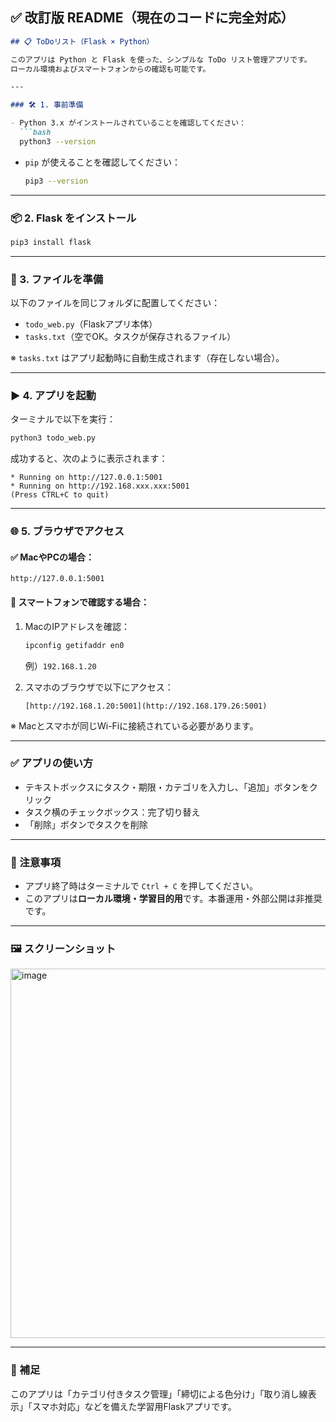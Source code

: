 ## ✅ 改訂版 README（現在のコードに完全対応）

````markdown
## 📋 ToDoリスト（Flask × Python）

このアプリは Python と Flask を使った、シンプルな ToDo リスト管理アプリです。  
ローカル環境およびスマートフォンからの確認も可能です。

---

### 🛠 1. 事前準備

- Python 3.x がインストールされていることを確認してください：
  ```bash
  python3 --version
````

* `pip` が使えることを確認してください：

  ```bash
  pip3 --version
  ```

---

### 📦 2. Flask をインストール

```bash
pip3 install flask
```

---

### 📂 3. ファイルを準備

以下のファイルを同じフォルダに配置してください：

* `todo_web.py`（Flaskアプリ本体）
* `tasks.txt`（空でOK。タスクが保存されるファイル）

※ `tasks.txt` はアプリ起動時に自動生成されます（存在しない場合）。

---

### ▶️ 4. アプリを起動

ターミナルで以下を実行：

```bash
python3 todo_web.py
```

成功すると、次のように表示されます：

```
* Running on http://127.0.0.1:5001
* Running on http://192.168.xxx.xxx:5001
(Press CTRL+C to quit)
```

---

### 🌐 5. ブラウザでアクセス

#### ✅ MacやPCの場合：

```http
http://127.0.0.1:5001
```

#### 📱 スマートフォンで確認する場合：

1. MacのIPアドレスを確認：

   ```bash
   ipconfig getifaddr en0
   ```

   例）`192.168.1.20`

2. スマホのブラウザで以下にアクセス：

   ```http
   [http://192.168.1.20:5001](http://192.168.179.26:5001)
   ```

※ Macとスマホが同じWi-Fiに接続されている必要があります。

---

### ✅ アプリの使い方

* テキストボックスにタスク・期限・カテゴリを入力し、「追加」ボタンをクリック
* タスク横のチェックボックス：完了切り替え
* 「削除」ボタンでタスクを削除

---

### 🧼 注意事項

* アプリ終了時はターミナルで `Ctrl + C` を押してください。
* このアプリは**ローカル環境・学習目的用**です。本番運用・外部公開は非推奨です。

---

### 🖼 スクリーンショット

<img width="591" alt="image" src="https://github.com/user-attachments/assets/f099ceea-4638-4c3f-a994-f103351f2ddc" />


---

### 🧠 補足

このアプリは「カテゴリ付きタスク管理」「締切による色分け」「取り消し線表示」「スマホ対応」などを備えた学習用Flaskアプリです。

